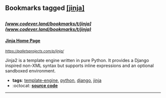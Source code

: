 ## Bookmarks tagged [[jinja]](https://www.codever.land/search?q=[jinja])

_<sup><sup>[www.codever.land/bookmarks/t/jinja](www.codever.land/bookmarks/t/jinja)</sup></sup>_
---
#### [Jinja Home Page](https://palletsprojects.com/p/jinja/)
_<sup>https://palletsprojects.com/p/jinja/</sup>_

Jinja2 is a template engine written in pure Python. It provides a Django inspired non-XML syntax but supports inline expressions and an optional sandboxed environment.
* **tags**: [template-engine](../tagged/template-engine.md), [python](../tagged/python.md), [django](../tagged/django.md), [jinja](../tagged/jinja.md)
* :octocat: **[source code](https://github.com/pallets/jinja)**
---

